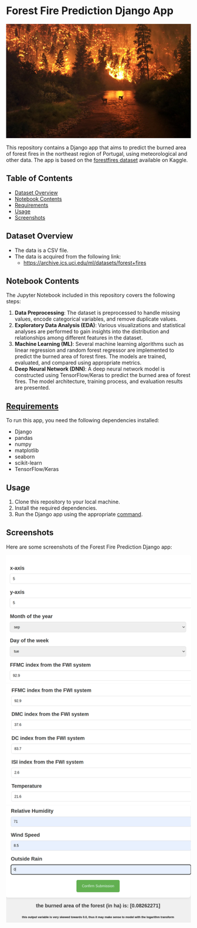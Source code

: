 # Forest Fire Prediction Django App

![](Deerfire_high_res_edit.jpg)

This repository contains a Django app that aims to predict the burned area of forest fires in the northeast region of Portugal, using meteorological and other data. The app is based on the [forestfires dataset](https://www.kaggle.com/datasets/elikplim/forest-fires-data-set/data) available on Kaggle.

## Table of Contents
* [Dataset Overview](#dataset-overview)
* [Notebook Contents](#app-contents)
* [Requirements](#requirements)
* [Usage](#usage)
* [Screenshots](#screenshots)

## Dataset Overview
- The data is a CSV file.
- The data is acquired from the following link:
    - https://archive.ics.uci.edu/ml/datasets/forest+fires

## Notebook Contents
The Jupyter Notebook included in this repository covers the following steps:

1. **Data Preprocessing**: The dataset is preprocessed to handle missing values, encode categorical variables, and remove duplicate values.
2. **Exploratory Data Analysis (EDA)**: Various visualizations and statistical analyses are performed to gain insights into the distribution and relationships among different features in the dataset.
3. **Machine Learning (ML)**: Several machine learning algorithms such as linear regression and random forest regressor are implemented to predict the burned area of forest fires. The models are trained, evaluated, and compared using appropriate metrics.
4. **Deep Neural Network (DNN)**: A deep neural network model is constructed using TensorFlow/Keras to predict the burned area of forest fires. The model architecture, training process, and evaluation results are presented.

## [Requirements](Django%20App/requirements.txt)
To run this app, you need the following dependencies installed:
* Django
* pandas
* numpy
* matplotlib
* seaborn
* scikit-learn
* TensorFlow/Keras

## Usage
1. Clone this repository to your local machine.
2. Install the required dependencies.
3. Run the Django app using the appropriate [command](Django%20App/Flow.txt).

## Screenshots
Here are some screenshots of the Forest Fire Prediction Django app:

![Screenshot 1](imgs/Screenshot%20from%202024-04-24%2007-09-29.png)
![Screenshot 2](imgs/Screenshot%20from%202024-04-24%2007-09-46.png)
![Screenshot 3](imgs/Screenshot%20from%202024-04-24%2007-10-09.png)
